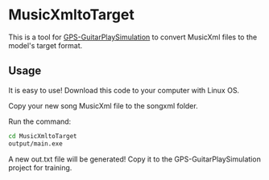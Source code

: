 # MusicXmltoTarget

This is a tool for [GPS-GuitarPlaySimulation](https://github.com/MRXuanL/GPS-GuitarPlaySimulation) to convert MusicXml files to the model's target format.

## Usage

It is easy to use!
Download this code to your computer with Linux OS.

Copy your new song MusicXml file to the songxml folder.

Run the command:
```sh
cd MusicXmltoTarget
output/main.exe
```

A new out.txt file will be generated! Copy it to the GPS-GuitarPlaySimulation project for training.


